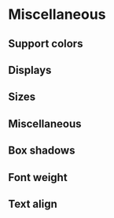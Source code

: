 <style lang="scss">
body {
    overflow-x: scroll !important;
    overflow-y: scroll !important;
}


</style>

# Miscellaneous

## Support colors

## Displays

## Sizes

## Miscellaneous

## Box shadows

## Font weight

## Text align
